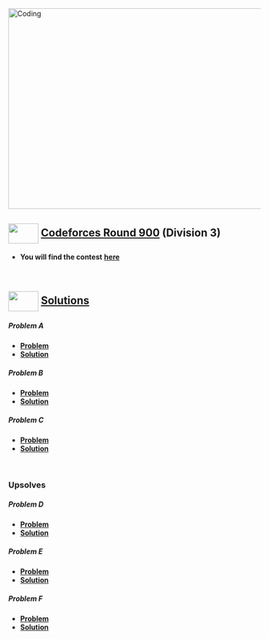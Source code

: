 <img alt="Coding" width="800px" height="400px" src="https://cdn.dribbble.com/users/1959912/screenshots/6463995/competition_dribbble.gif">

## <img src = "https://cdn.dribbble.com/users/2131993/screenshots/4948736/media/421d4ed2f3d23c73d64d20963f61f422.gif" align = "center" width = "60px" height = "40px"> [ Codeforces Round 900](https://codeforces.com/contest/1878) (Division 3)

- **You will find the contest** [**here**](https://codeforces.com/contest/1878)

<br>

## <img src = "https://cdn.dribbble.com/users/1138721/screenshots/10809828/media/478d32b2e65c8c3194b7f2154e179231.gif" align = "center" width = "60px" height = "40px"> [ Solutions](#solutions)

##### Problem A
- [**Problem**](https://codeforces.com/contest/1878/problem/A)
- [**Solution**](https://github.com/khalid586/Live-and-Virtual-Contests/blob/main/LIve%20Contests/CF%20Round%20900/CF%201878A.cpp)

##### Problem B
- [**Problem**](https://codeforces.com/contest/1878/problem/B)
- [**Solution**](https://github.com/khalid586/Live-and-Virtual-Contests/blob/main/LIve%20Contests/CF%20Round%20900/CF%201878B.cpp)

##### Problem C
- [**Problem**](https://codeforces.com/contest/1878/problem/C)
- [**Solution**](https://github.com/khalid586/Live-and-Virtual-Contests/blob/main/LIve%20Contests/CF%20Round%20900/CF%201878C.cpp)

<br>


### Upsolves

##### Problem D
- [**Problem**](https://codeforces.com/contest/1878/problem/D)
- [**Solution**]()

##### Problem E
- [**Problem**](https://codeforces.com/contest/1878/problem/E)
- [**Solution**]()

##### Problem F
- [**Problem**](https://codeforces.com/contest/1878/problem/F)
- [**Solution**]()